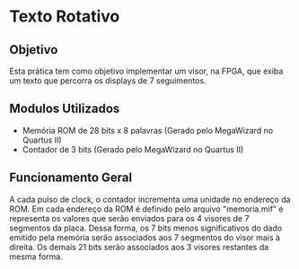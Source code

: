 # Texto Rotativo

## Objetivo
Esta prática tem como objetivo implementar um visor, na FPGA, que exiba um texto que percorra os displays de 7 seguimentos.

## Modulos Utilizados
- Memória ROM de 28 bits x 8 palavras (Gerado pelo MegaWizard no Quartus II)
- Contador de 3 bits (Gerado pelo MegaWizard no Quartus II)

## Funcionamento Geral
A cada pulso de clock, o contador incrementa uma unidade no endereço da ROM. Em cada endereço da ROM é definido pelo arquivo "memoria.mif" e representa os valores que serão enviados para os 4 visores de 7 segmentos da placa. Dessa forma, os 7 bits menos significativos do dado emitido pela memória serão associados aos 7 segmentos do visor mais à direita. Os demais 21 bits serão associados aos 3 visores restantes da mesma forma.
